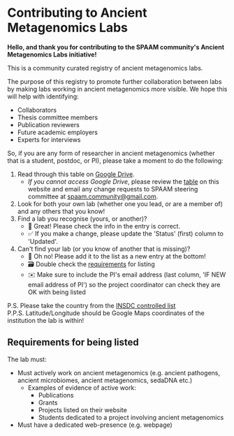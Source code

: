 # Contributing to Ancient Metagenomics Labs

**Hello, and thank you for contributing to the SPAAM community's Ancient Metagenomics Labs initiative!**

This is a community curated registry of ancient metagenomics labs.

The purpose of this registry to promote further collaboration between labs by making labs working in ancient metagenomics more visible.
We hope this will help with identifying:

- Collaborators
- Thesis committee members
- Publication reviewers
- Future academic employers
- Experts for interviews

So, if you are any form of researcher in ancient metagenomics (whether that is a student, postdoc, or PI), please take a moment to do the following:

1. Read through this table on [Google Drive](https://docs.google.com/spreadsheets/d/1OM9po5TB98y0JwJmGU0EZ0qt6W8ZiMY7SmEfNq0FCnc/edit?usp=sharing).
   - _If you cannot access Google Drive_, please review the [table](/#the-registry-of-ancient-metagenomic-labs) on this website and email any change requests to SPAAM steering committee at [spaam.community@gmail.com](mailto:spaam.community@gmail.com).
2. Look for both your own lab (whether one you lead, or are a member of) and any others that you know!
3. Find a lab you recognise (yours, or another)?
   - 🎉 Great! Please check the info in the entry is correct.
   - ✅ If you make a change, please update the 'Status' (first) column to 'Updated'.
4. Can't find your lab (or you know of another that is missing)?
   - 💪 Oh no! Please add it to the list as a new entry at the bottom!
   - 🗃️ Double check the [requirements](#requirements-for-being-listed) for listing
   - ✉️ Make sure to include the PI's email address (last column, 'IF NEW email address of PI') so the project coordinator can check they are OK with being listed

P.S. Please take the country from the [INSDC controlled list](https://www.insdc.org/submitting-standards/geo_loc_name-qualifier-vocabulary/)  
P.P.S. Latitude/Longitude should be Google Maps coordinates of the institution the lab is within!

## Requirements for being listed

The lab must:

- Must actively work on ancient metagenomics (e.g. ancient pathogens, ancient microbiomes, ancient metagenomics, sedaDNA etc.)
  - Examples of evidence of active work:
    - Publications
    - Grants
    - Projects listed on their website
    - Students dedicated to a project involving ancient metagenomics
- Must have a dedicated web-presence (e.g. webpage)
